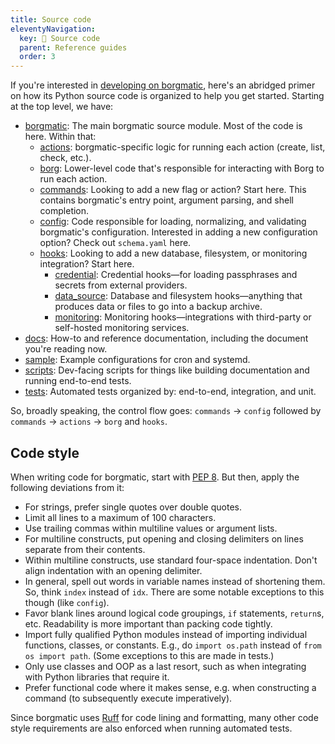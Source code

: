 ```yaml
---
title: Source code
eleventyNavigation:
  key: 🐍 Source code
  parent: Reference guides
  order: 3
---
```

If you're interested in [developing on
borgmatic](https://torsion.org/borgmatic/how-to/develop-on-borgmatic/), here's
an abridged primer on how its Python source code is organized to help you get
started. Starting at the top level, we have:

 * [borgmatic](https://projects.torsion.org/borgmatic-collective/borgmatic/src/branch/main/borgmatic): The main borgmatic source module. Most of the code is here. Within that:
   * [actions](https://projects.torsion.org/borgmatic-collective/borgmatic/src/branch/main/borgmatic/actions): borgmatic-specific logic for running each action (create, list, check, etc.).
   * [borg](https://projects.torsion.org/borgmatic-collective/borgmatic/src/branch/main/borgmatic/borg): Lower-level code that's responsible for interacting with Borg to run each action.
   * [commands](https://projects.torsion.org/borgmatic-collective/borgmatic/src/branch/main/borgmatic/commands): Looking to add a new flag or action? Start here. This contains borgmatic's entry point, argument parsing, and shell completion. 
   * [config](https://projects.torsion.org/borgmatic-collective/borgmatic/src/branch/main/borgmatic/config): Code responsible for loading, normalizing, and validating borgmatic's configuration. Interested in adding a new configuration option? Check out `schema.yaml` here.
   * [hooks](https://projects.torsion.org/borgmatic-collective/borgmatic/src/branch/main/borgmatic/hooks): Looking to add a new database, filesystem, or monitoring integration? Start here.
     * [credential](https://projects.torsion.org/borgmatic-collective/borgmatic/src/branch/main/borgmatic/hooks/credential): Credential hooks—for loading passphrases and secrets from external providers.
     * [data_source](https://projects.torsion.org/borgmatic-collective/borgmatic/src/branch/main/borgmatic/hooks/data_source): Database and filesystem hooks—anything that produces data or files to go into a backup archive.
     * [monitoring](https://projects.torsion.org/borgmatic-collective/borgmatic/src/branch/main/borgmatic/hooks/monitoring): Monitoring hooks—integrations with third-party or self-hosted monitoring services.
 * [docs](https://projects.torsion.org/borgmatic-collective/borgmatic/src/branch/main/docs): How-to and reference documentation, including the document you're reading now.
 * [sample](https://projects.torsion.org/borgmatic-collective/borgmatic/src/branch/main/sample): Example configurations for cron and systemd.
 * [scripts](https://projects.torsion.org/borgmatic-collective/borgmatic/src/branch/main/scripts): Dev-facing scripts for things like building documentation and running end-to-end tests.
 * [tests](https://projects.torsion.org/borgmatic-collective/borgmatic/src/branch/main/tests): Automated tests organized by: end-to-end, integration, and unit.

So, broadly speaking, the control flow goes: `commands` → `config` followed by
`commands` → `actions` → `borg` and `hooks`.


## Code style

When writing code for borgmatic, start with [PEP
8](https://www.python.org/dev/peps/pep-0008/). But then, apply the following
deviations from it:

 * For strings, prefer single quotes over double quotes.
 * Limit all lines to a maximum of 100 characters.
 * Use trailing commas within multiline values or argument lists.
 * For multiline constructs, put opening and closing delimiters on lines
   separate from their contents.
 * Within multiline constructs, use standard four-space indentation. Don't align
   indentation with an opening delimiter.
 * In general, spell out words in variable names instead of shortening them.
   So, think `index` instead of `idx`. There are some notable exceptions to
   this though (like `config`).
 * Favor blank lines around logical code groupings, `if` statements,
   `return`s, etc. Readability is more important than packing code tightly.
 * Import fully qualified Python modules instead of importing individual
   functions, classes, or constants. E.g., do `import os.path` instead of
   `from os import path`. (Some exceptions to this are made in tests.)
 * Only use classes and OOP as a last resort, such as when integrating with
   Python libraries that require it.
 * Prefer functional code where it makes sense, e.g. when constructing a
   command (to subsequently execute imperatively).

Since borgmatic uses [Ruff](https://docs.astral.sh/ruff/) for code lining and
formatting, many other code style requirements are also enforced when running
automated tests.

